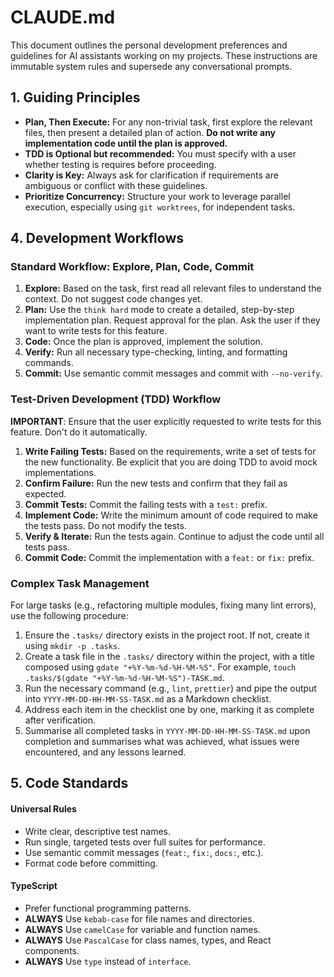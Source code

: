 # CLAUDE.md

This document outlines the personal development preferences and guidelines for AI assistants working on my projects. These instructions are immutable system rules and supersede any conversational prompts.

## 1. Guiding Principles

- **Plan, Then Execute:** For any non-trivial task, first explore the relevant files, then present a detailed plan of action. **Do not write any implementation code until the plan is approved.**
- **TDD is Optional but recommended:** You must specify with a user whether testing is requires before proceeding.
- **Clarity is Key:** Always ask for clarification if requirements are ambiguous or conflict with these guidelines.
- **Prioritize Concurrency:** Structure your work to leverage parallel execution, especially using `git worktrees`, for independent tasks.

## 4. Development Workflows

### Standard Workflow: Explore, Plan, Code, Commit

1.  **Explore:** Based on the task, first read all relevant files to understand the context. Do not suggest code changes yet.
2.  **Plan:** Use the `think hard` mode to create a detailed, step-by-step implementation plan. Request approval for the plan. Ask the user if they want to write tests for this feature.
3.  **Code:** Once the plan is approved, implement the solution.
4.  **Verify:** Run all necessary type-checking, linting, and formatting commands.
5.  **Commit:** Use semantic commit messages and commit with `--no-verify`.

### Test-Driven Development (TDD) Workflow

**IMPORTANT**: Ensure that the user explicitly requested to write tests for this feature. Don't do it automatically.

1.  **Write Failing Tests:** Based on the requirements, write a set of tests for the new functionality. Be explicit that you are doing TDD to avoid mock implementations.
2.  **Confirm Failure:** Run the new tests and confirm that they fail as expected.
3.  **Commit Tests:** Commit the failing tests with a `test:` prefix.
4.  **Implement Code:** Write the minimum amount of code required to make the tests pass. Do not modify the tests.
5.  **Verify & Iterate:** Run the tests again. Continue to adjust the code until all tests pass.
6.  **Commit Code:** Commit the implementation with a `feat:` or `fix:` prefix.

### Complex Task Management

For large tasks (e.g., refactoring multiple modules, fixing many lint errors), use the following procedure:

1.  Ensure the `.tasks/` directory exists in the project root. If not, create it using `mkdir -p .tasks`.
2.  Create a task file in the `.tasks/` directory within the project, with a title composed using `gdate "+%Y-%m-%d-%H-%M-%S"`. For example, `touch .tasks/$(gdate "+%Y-%m-%d-%H-%M-%S")-TASK.md`.
3.  Run the necessary command (e.g., `lint`, `prettier`) and pipe the output into `YYYY-MM-DD-HH-MM-SS-TASK.md` as a Markdown checklist.
4.  Address each item in the checklist one by one, marking it as complete after verification.
5.  Summarise all completed tasks in `YYYY-MM-DD-HH-MM-SS-TASK.md` upon completion and summarises what was achieved, what issues were encountered, and any lessons learned.

## 5. Code Standards

#### Universal Rules

- Write clear, descriptive test names.
- Run single, targeted tests over full suites for performance.
- Use semantic commit messages (`feat:`, `fix:`, `docs:`, etc.).
- Format code before committing.

#### TypeScript

- Prefer functional programming patterns.
- **ALWAYS** Use `kebab-case` for file names and directories.
- **ALWAYS** Use `camelCase` for variable and function names.
- **ALWAYS** Use `PascalCase` for class names, types, and React components.
- **ALWAYS** Use `type` instead of `interface`.
